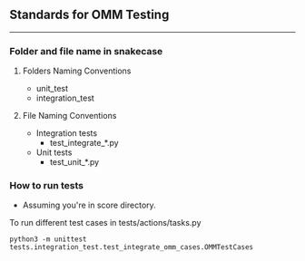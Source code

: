 ## Standards for OMM Testing
---
### Folder and file name in snakecase
1. Folders Naming Conventions
	- unit_test
	- integration_test

2. File Naming Conventions
	- Integration tests
		- test_integrate_*.py
	- Unit tests
		- test_unit_*.py

### How to run tests

- Assuming you're in score directory.

To run different test cases in tests/actions/tasks.py

```shell
python3 -m unittest tests.integration_test.test_integrate_omm_cases.OMMTestCases
```

